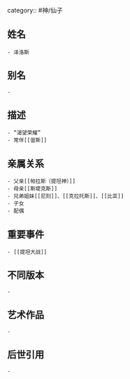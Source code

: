 category:: #神/仙子
## 姓名
	- 泽洛斯
## 别名
	-
## 描述
	- “渴望荣耀”
	- 常伴[[宙斯]]
## 亲属关系
	- 父亲[[帕拉斯（提坦神）]]
	- 母亲[[斯堤克斯]]
	- 兄弟姐妹[[尼刻]]、[[克拉托斯]]、[[比亚]]
	- 子女
	- 配偶
## 重要事件
	- [[提坦大战]]
## 不同版本
	-
## 艺术作品
	-
## 后世引用
	-
